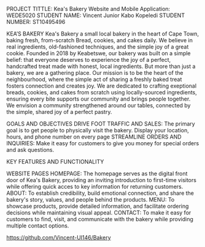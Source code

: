 PROJECT TITTLE: Kea's Bakery
Website and Mobile Application: WEDE5020
STUDENT NAME: Vincent Junior Kabo Kopeledi
STUDENT NUMBER: ST10495496

KEA’S BAKERY 
Kea's Bakery a small local bakery in the heart of Cape Town, baking fresh, from-scratch Bread, cookies, and cakes daily. We believe in real ingredients, old-fashioned techniques, and the simple joy of a great cookie. Founded in 2018 by Keabetswe, our bakery was built on a simple belief: that everyone deserves to experience the joy of a perfect, handcrafted treat made with honest, local ingredients. But more than just a bakery, we are a gathering place. Our mission is to be the heart of the neighbourhood, where the simple act of sharing a freshly baked treat fosters connection and creates joy. We are dedicated to crafting exeptional breads, cookies, and cakes from scratch using locally-sourced ingredients, ensuring every bite supports our community and brings people together. We envision a community strengthened around our tables, connected by the simple, shared joy of a perfect pastry.

GOALS AND OBJECTIVES
DRIVE FOOT TRAFFIC AND SALES: The primary goal is to get people to physically visit the bakery. Display your location, hours, and phone number on every page
STREAMLINE ORDERS AND INQUIRIES: Make it easy for customers to give you money for special orders and ask questions. 

KEY FEATURES AND FUNCTIONALITY


WEBSITE PAGES
HOMEPAGE: The homepage serves as the digital front door of Kea's Bakery, providing an inviting introduction to first-time visitors while offering quick acces to key information for returning customers.
ABOUT: To establish credibility, build emotional connection, and share the bakery's story, values, and people behind the products.
MENU: To showcase products, provide detailed information, and facilitate ordering decisions while maintaining visual appeal.
CONTACT: To make it easy for customers to find, visit, and communicate with the bakery while providing multiple contact options.

https://github.com/Vincent-UI146/Bakery









